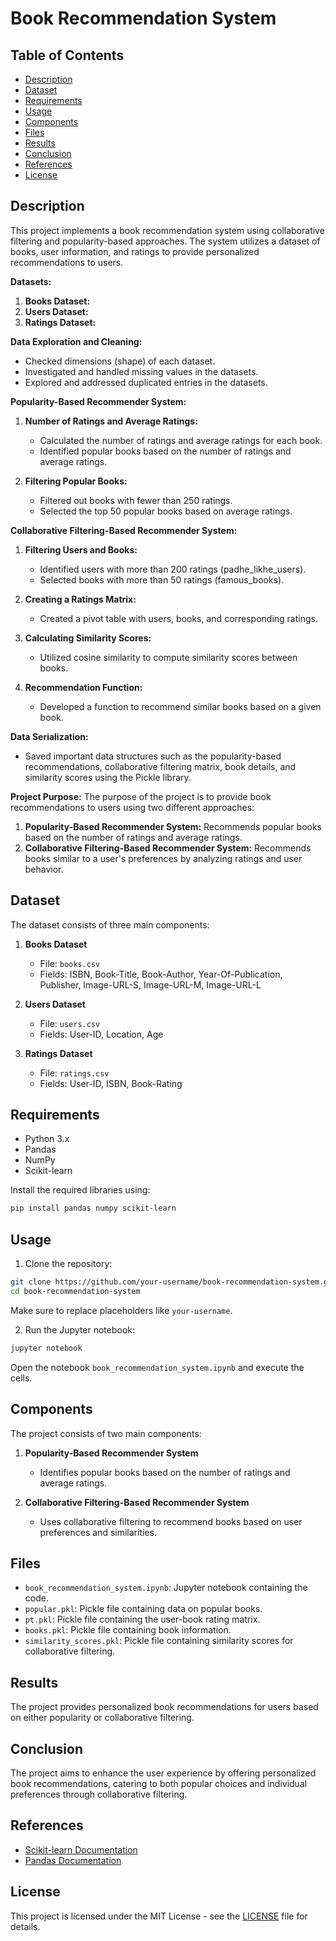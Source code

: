 

# Book Recommendation System

## Table of Contents

- [Description](#description)
- [Dataset](#dataset)
- [Requirements](#requirements)
- [Usage](#usage)
- [Components](#components)
- [Files](#files)
- [Results](#results)
- [Conclusion](#conclusion)
- [References](#references)
- [License](#license)

## Description

This project implements a book recommendation system using collaborative filtering and popularity-based approaches. The system utilizes a dataset of books, user information, and ratings to provide personalized recommendations to users.

**Datasets:**
1. **Books Dataset:**
2. **Users Dataset:**
3. **Ratings Dataset:**

**Data Exploration and Cleaning:**
- Checked dimensions (shape) of each dataset.
- Investigated and handled missing values in the datasets.
- Explored and addressed duplicated entries in the datasets.

**Popularity-Based Recommender System:**
1. **Number of Ratings and Average Ratings:**
   - Calculated the number of ratings and average ratings for each book.
   - Identified popular books based on the number of ratings and average ratings.

2. **Filtering Popular Books:**
   - Filtered out books with fewer than 250 ratings.
   - Selected the top 50 popular books based on average ratings.

**Collaborative Filtering-Based Recommender System:**
1. **Filtering Users and Books:**
   - Identified users with more than 200 ratings (padhe_likhe_users).
   - Selected books with more than 50 ratings (famous_books).

2. **Creating a Ratings Matrix:**
   - Created a pivot table with users, books, and corresponding ratings.

3. **Calculating Similarity Scores:**
   - Utilized cosine similarity to compute similarity scores between books.

4. **Recommendation Function:**
   - Developed a function to recommend similar books based on a given book.

**Data Serialization:**
- Saved important data structures such as the popularity-based recommendations, collaborative filtering matrix, book details, and similarity scores using the Pickle library.

**Project Purpose:**
The purpose of the project is to provide book recommendations to users using two different approaches:
1. **Popularity-Based Recommender System:** Recommends popular books based on the number of ratings and average ratings.
2. **Collaborative Filtering-Based Recommender System:** Recommends books similar to a user's preferences by analyzing ratings and user behavior.

## Dataset

The dataset consists of three main components:

1. **Books Dataset**
   - File: `books.csv`
   - Fields: ISBN, Book-Title, Book-Author, Year-Of-Publication, Publisher, Image-URL-S, Image-URL-M, Image-URL-L

2. **Users Dataset**
   - File: `users.csv`
   - Fields: User-ID, Location, Age

3. **Ratings Dataset**
   - File: `ratings.csv`
   - Fields: User-ID, ISBN, Book-Rating

## Requirements

- Python 3.x
- Pandas
- NumPy
- Scikit-learn

Install the required libraries using:

```bash
pip install pandas numpy scikit-learn
```

## Usage

1. Clone the repository:

```bash
git clone https://github.com/your-username/book-recommendation-system.git
cd book-recommendation-system
```
Make sure to replace placeholders like `your-username`.

2. Run the Jupyter notebook:

```bash
jupyter notebook
```

Open the notebook `book_recommendation_system.ipynb` and execute the cells.

## Components

The project consists of two main components:

1. **Popularity-Based Recommender System**
   - Identifies popular books based on the number of ratings and average ratings.

2. **Collaborative Filtering-Based Recommender System**
   - Uses collaborative filtering to recommend books based on user preferences and similarities.

## Files

- `book_recommendation_system.ipynb`: Jupyter notebook containing the code.
- `popular.pkl`: Pickle file containing data on popular books.
- `pt.pkl`: Pickle file containing the user-book rating matrix.
- `books.pkl`: Pickle file containing book information.
- `similarity_scores.pkl`: Pickle file containing similarity scores for collaborative filtering.

## Results

The project provides personalized book recommendations for users based on either popularity or collaborative filtering.

## Conclusion

The project aims to enhance the user experience by offering personalized book recommendations, catering to both popular choices and individual preferences through collaborative filtering.

## References

- [Scikit-learn Documentation](https://scikit-learn.org/stable/documentation.html)
- [Pandas Documentation](https://pandas.pydata.org/pandas-docs/stable/index.html)

## License

This project is licensed under the MIT License - see the [LICENSE](LICENSE) file for details.
